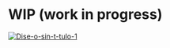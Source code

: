 <h1>WIP (work in progress)</h1>

<a href="https://ibb.co/Fst0xXD"><img src="https://i.ibb.co/N1zmVry/Dise-o-sin-t-tulo-1.png" alt="Dise-o-sin-t-tulo-1" border="0" /></a>
